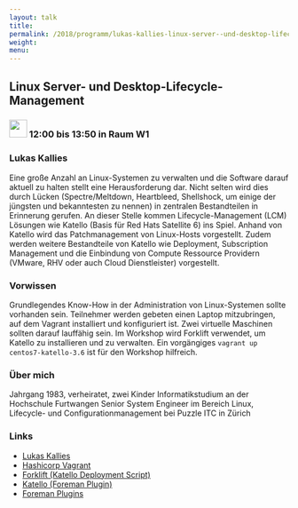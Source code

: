 ```yaml
---
layout: talk
title:
permalink: /2018/programm/lukas-kallies-linux-server--und-desktop-lifecycle-management/
weight:
menu:
---
```

## Linux Server- und Desktop-Lifecycle-Management

### <img height = "32" src="../../../images/workshop.svg"> 12:00 bis 13:50 in Raum W1

### Lukas Kallies

Eine große Anzahl an Linux-Systemen zu verwalten und die Software darauf aktuell zu halten stellt eine Herausforderung dar. Nicht selten wird dies durch Lücken (Spectre/Meltdown, Heartbleed, Shellshock, um einige der jüngsten und bekanntesten zu nennen) in zentralen Bestandteilen in Erinnerung gerufen. An dieser Stelle kommen Lifecycle-Management (LCM) Lösungen wie Katello (Basis für Red Hats Satellite 6) ins Spiel. Anhand von Katello wird das Patchmanagement von Linux-Hosts vorgestellt. Zudem werden weitere Bestandteile von Katello wie Deployment, Subscription Management und die Einbindung von Compute Ressource Providern (VMware, RHV oder auch Cloud Dienstleister) vorgestellt.

### Vorwissen

Grundlegendes Know-How in der Administration von Linux-Systemen sollte vorhanden sein. Teilnehmer werden gebeten einen Laptop mitzubringen, auf dem Vagrant installiert und konfiguriert ist. Zwei virtuelle Maschinen sollten darauf lauffähig sein. Im Workshop wird Forklift verwendet, um Katello zu installieren und zu verwalten. Ein vorgängiges `vagrant up centos7-katello-3.6` ist für den Workshop hilfreich.

### Über mich

Jahrgang 1983, verheiratet, zwei Kinder Informatikstudium an der Hochschule Furtwangen Senior System Engineer im Bereich Linux, Lifecycle- und Configurationmanagement bei Puzzle ITC in Zürich

### Links

- <a href="https://lukex.de/" target="_blank">Lukas Kallies</a>
- <a href="https://www.vagrantup.com/" target="_blank">Hashicorp Vagrant</a>
- <a href="https://github.com/theforeman/forklift/" target="_blank">Forklift (Katello Deployment Script)</a>
- <a href="https://theforeman.org/plugins/katello/" target="_blank">Katello (Foreman Plugin)</a>
- <a href="https://theforeman.org/plugins/" target="_blank">Foreman Plugins</a>
